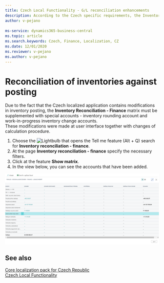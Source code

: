 ```yaml
---
title: Czech Local Functionality - G/L reconciliation enhancements 
description: According to the Czech specific requirements, the Inventory – G/L Reconciliation matrix form must into account take the Czech specific inventory posting Accounts.
author: v-pejano

ms-service: dynamics365-business-central
ms.topic: article
ms.search.keywords: Czech, Finance, Localization, CZ
ms.date: 12/01/2020
ms.reviewer: v-pejano
ms.author: v-pejano
---
```


# Reconciliation of inventories against posting

Due to the fact that the Czech localized application contains modifications in inventory posting, the **Inventory Reconciliation - Finance** matrix must be supplemented with special accounts - inventory rounding account and work-in-progress inventory change accounts.  
These modifications were made at user interface together with changes of calculation procedure.

1. Choose the  ![Lightbulb that opens the Tell me feature (Alt + Q)](../../media/ui-search/search_small.png "Tell me what you want to do (Alt + Q)") search for  **Inventory reconciliation - finance**.
2. At the page **Inventory reconciliation - finance** specify the necessary filters.
3. Click at the feature **Show matrix**.
4. In the view below, you can see the accounts that have been added.

![Inventory - G/L Reconciliation](Media/inventory_GL_reconciliation.png)

## See also

[Core localization pack for Czech Republic](ui-extensions-core-localization-pack-cz.md)  
[Czech Local Functionality](czech-local-functionality.md)  
